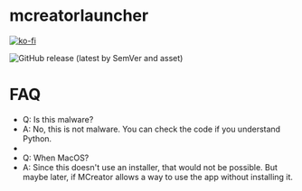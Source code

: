 # mcreatorlauncher

[![ko-fi](https://ko-fi.com/img/githubbutton_sm.svgs)](https://ko-fi.com/W7W5PWA5M) 

<img alt="GitHub release (latest by SemVer and asset)" src="https://img.shields.io/github/downloads/wldkwl/mcreatorlauncher/latest/mcreatorinstaller.exe?style=for-the-badge&logo=windows&label=Total%20downloads">


# FAQ
- Q: Is this malware?
- A: No, this is not malware. You can check the code if you understand Python.
-
- Q: When MacOS?
- A: Since this doesn't use an installer, that would not be possible. But maybe later, if MCreator allows a way to use the app without installing it.
